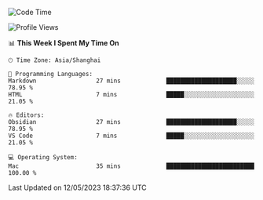 <!--START_SECTION:waka-->
![Code Time](http://img.shields.io/badge/Code%20Time-104%20hrs%2015%20mins-blue)

![Profile Views](http://img.shields.io/badge/Profile%20Views-4-blue)

📊 **This Week I Spent My Time On** 

```text
🕑︎ Time Zone: Asia/Shanghai

💬 Programming Languages: 
Markdown                 27 mins             ████████████████████░░░░░   78.95 % 
HTML                     7 mins              █████░░░░░░░░░░░░░░░░░░░░   21.05 % 

🔥 Editors: 
Obsidian                 27 mins             ████████████████████░░░░░   78.95 % 
VS Code                  7 mins              █████░░░░░░░░░░░░░░░░░░░░   21.05 % 

💻 Operating System: 
Mac                      35 mins             █████████████████████████   100.00 % 
```


 Last Updated on 12/05/2023 18:37:36 UTC
<!--END_SECTION:waka-->